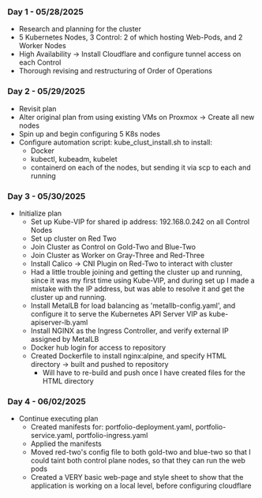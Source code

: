 ### Day 1 - 05/28/2025
- Research and planning for the cluster
- 5 Kubernetes Nodes, 3 Control: 2 of which hosting Web-Pods, and 2 Worker Nodes
- High Availability -> Install Cloudflare and configure tunnel access on each Control
- Thorough revising and restructuring of Order of Operations

### Day 2 - 05/29/2025
- Revisit plan
- Alter original plan from using existing VMs on Proxmox -> Create all new nodes
- Spin up and begin configuring 5 K8s nodes
- Configure automation script: kube_clust_install.sh to install:
	- Docker
	- kubectl, kubeadm, kubelet
	- containerd
  on each of the nodes, but sending it via scp to each and running

### Day 3 - 05/30/2025
- Initialize plan
  - Set up Kube-VIP for shared ip address: 192.168.0.242 on all Control Nodes
  - Set up cluster on Red Two
  - Join Cluster as Control on Gold-Two and Blue-Two
  - Join Cluster as Worker on Gray-Three and Red-Three
  - Install Calico -> CNI Plugin on Red-Two to interact with cluster
  - Had a little trouble joining and getting the cluster up and running, since it was my first time using Kube-VIP, and during set up I made a mistake with the IP address, but was able to resolve it
    and get the cluster up and running.
  - Install MetalLB for load balancing as 'metallb-config.yaml', and configure it to serve the Kubernetes API Server VIP as kube-apiserver-lb.yaml
  - Install NGINX as the Ingress Controller, and verify external IP assigned by MetalLB
  - Docker hub login for access to repository
  - Created Dockerfile to install nginx:alpine, and specify HTML directory -> built and pushed to repository
      - Will have to re-build and push once I have created files for the HTML directory


### Day 4 - 06/02/2025
- Continue executing plan
  - Created manifests for: portfolio-deployment.yaml, portfolio-service.yaml, portfolio-ingress.yaml
  - Applied the manifests
  - Moved red-two's config file to both gold-two and blue-two so that I could taint both control plane nodes, so that they can run the web pods
  - Created a VERY basic web-page and style sheet to show that the application is working on a local level, before configuring cloudflare
